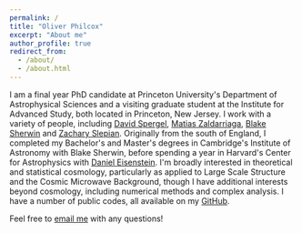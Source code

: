 ```yaml
---
permalink: /
title: "Oliver Philcox"
excerpt: "About me"
author_profile: true
redirect_from:
  - /about/
  - /about.html
---
```


I am a final year PhD candidate at Princeton University's Department of Astrophysical Sciences and a visiting graduate student at the Institute for Advanced Study, both located in Princeton, New Jersey. I work with a variety of people, including [David Spergel](https://www.simonsfoundation.org/team/david-spergel/), [Matias Zaldarriaga](https://www.sns.ias.edu/matiasz), [Blake Sherwin](http://www.damtp.cam.ac.uk/person/bds30) and [Zachary Slepian](https://astro.ufl.edu/people/faculty/zachary-slepian/). Originally from the south of England, I completed my Bachelor's and Master's degrees in Cambridge's Institute of Astronomy with Blake Sherwin, before spending a year in Harvard's Center for Astrophysics with [Daniel Eisenstein](https://astronomy.fas.harvard.edu/people/daniel-eisenstein). I'm broadly interested in theoretical and statistical cosmology, particularly as applied to Large Scale Structure and the Cosmic Microwave Background, though I have additional interests beyond cosmology, including numerical methods and complex analysis. I have a number of public codes, all available on my [GitHub](https://github.com/oliverphilcox).

Feel free to [email me](mailto:ohep2@cantab.ac.uk) with any questions!
